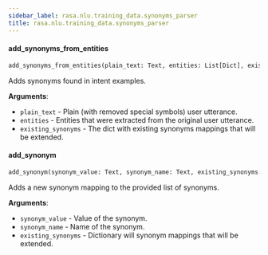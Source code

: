 ```yaml
---
sidebar_label: rasa.nlu.training_data.synonyms_parser
title: rasa.nlu.training_data.synonyms_parser
---
```


#### add\_synonyms\_from\_entities

```python
add_synonyms_from_entities(plain_text: Text, entities: List[Dict], existing_synonyms: Dict) -> None
```

Adds synonyms found in intent examples.

**Arguments**:

- `plain_text` - Plain (with removed special symbols) user utterance.
- `entities` - Entities that were extracted from the original user utterance.
- `existing_synonyms` - The dict with existing synonyms mappings that will
  be extended.

#### add\_synonym

```python
add_synonym(synonym_value: Text, synonym_name: Text, existing_synonyms: Dict) -> None
```

Adds a new synonym mapping to the provided list of synonyms.

**Arguments**:

- `synonym_value` - Value of the synonym.
- `synonym_name` - Name of the synonym.
- `existing_synonyms` - Dictionary will synonym mappings that will be extended.

